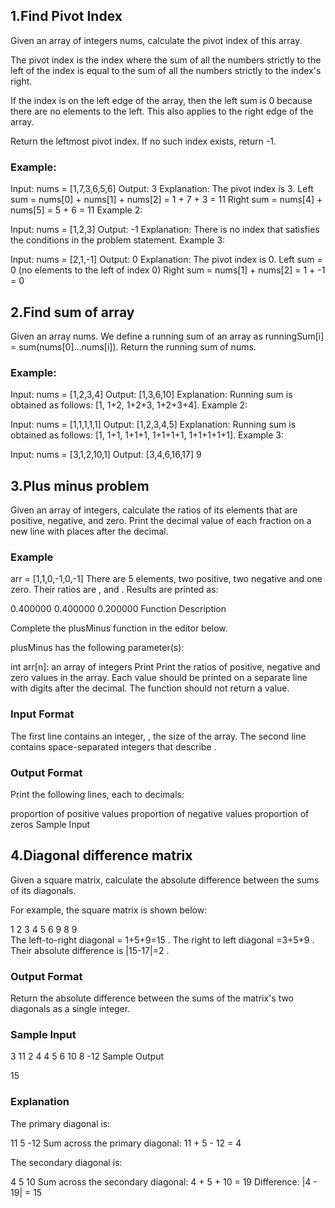 ## 1.Find Pivot Index

Given an array of integers nums, calculate the pivot index of this array.

The pivot index is the index where the sum of all the numbers strictly to the left of the index is equal to the sum of all the numbers strictly to the index's right.

If the index is on the left edge of the array, then the left sum is 0 because there are no elements to the left. This also applies to the right edge of the array.

Return the leftmost pivot index. If no such index exists, return -1.



### Example:

Input: nums = [1,7,3,6,5,6]
Output: 3
Explanation:
The pivot index is 3.
Left sum = nums[0] + nums[1] + nums[2] = 1 + 7 + 3 = 11
Right sum = nums[4] + nums[5] = 5 + 6 = 11
Example 2:

Input: nums = [1,2,3]
Output: -1
Explanation:
There is no index that satisfies the conditions in the problem statement.
Example 3:

Input: nums = [2,1,-1]
Output: 0
Explanation:
The pivot index is 0.
Left sum = 0 (no elements to the left of index 0)
Right sum = nums[1] + nums[2] = 1 + -1 = 0

## 2.Find sum of array

Given an array nums. We define a running sum of an array as runningSum[i] = sum(nums[0]…nums[i]).
Return the running sum of nums.



### Example:

Input: nums = [1,2,3,4]
Output: [1,3,6,10]
Explanation: Running sum is obtained as follows: [1, 1+2, 1+2+3, 1+2+3+4].
Example 2:

Input: nums = [1,1,1,1,1]
Output: [1,2,3,4,5]
Explanation: Running sum is obtained as follows: [1, 1+1, 1+1+1, 1+1+1+1, 1+1+1+1+1].
Example 3:

Input: nums = [3,1,2,10,1]
Output: [3,4,6,16,17]
9

## 3.Plus minus problem

Given an array of integers, calculate the ratios of its elements that are positive, negative, and zero. Print the decimal value of each fraction on a new line with  places after the decimal.


### Example
arr = [1,1,0,-1,0,-1]
There are  5 elements, two positive, two negative and one zero. Their ratios are ,  and . Results are printed as:

0.400000
0.400000
0.200000
Function Description

Complete the plusMinus function in the editor below.

plusMinus has the following parameter(s):

int arr[n]: an array of integers
Print
Print the ratios of positive, negative and zero values in the array. Each value should be printed on a separate line with  digits after the decimal. The function should not return a value.

### Input Format

The first line contains an integer, , the size of the array.
The second line contains  space-separated integers that describe .

### Output Format

Print the following  lines, each to  decimals:

proportion of positive values
proportion of negative values
proportion of zeros
Sample Input

## 4.Diagonal difference matrix

Given a square matrix, calculate the absolute difference between the sums of its diagonals.

For example, the square matrix  is shown below:

1 2 3
4 5 6
9 8 9  
The left-to-right diagonal = 1+5+9=15 . The right to left diagonal =3+5+9 . Their absolute difference is |15-17|=2 .


### Output Format

Return the absolute difference between the sums of the matrix's two diagonals as a single integer.

### Sample Input

3
11 2 4
4 5 6
10 8 -12
Sample Output

15
### Explanation

The primary diagonal is:

11
5
-12
Sum across the primary diagonal: 11 + 5 - 12 = 4

The secondary diagonal is:

4
5
10
Sum across the secondary diagonal: 4 + 5 + 10 = 19
Difference: |4 - 19| = 15


